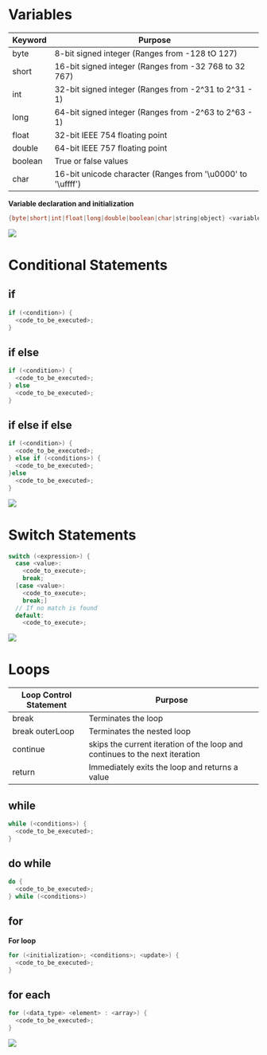 # Variables

| Keyword | Purpose |
| --- | --- |
| byte | 8-bit signed integer (Ranges from -128 tO 127) | 
| short | 16-bit signed integer (Ranges from -32 768 to 32 767) | 
| int | 32-bit signed integer (Ranges from -2^31 to 2^31 - 1) |
| long | 64-bit signed integer (Ranges from -2^63 to 2^63 - 1) | 
| float | 32-bit IEEE 754 floating point | 
| double | 64-bit IEEE 757 floating point | 
| boolean | True or false values |
| char | 16-bit unicode character (Ranges from '\u0000' to '\uffff') |

**Variable declaration and initialization**
```Java
{byte|short|int|float|long|double|boolean|char|string|object} <variable_name> = <value>;
```

![](https://github.com/JonmarCorpuz/SecondBrain/blob/main/Assets/Whitespace.png)

# Conditional Statements

## if

```Java
if (<condition>) {
  <code_to_be_executed>;
}
```

## if else

```Java
if (<condition>) {
  <code_to_be_executed>;
} else
  <code_to_be_executed>;
}
```


## if else if else

```Java
if (<condition>) {
  <code_to_be_executed>;
} else if (<conditions>) {
  <code_to_be_executed>;
}else
  <code_to_be_executed>;
}
```

![](https://github.com/JonmarCorpuz/SecondBrain/blob/main/Assets/Whitespace.png)

# Switch Statements

```Java
switch (<expression>) {
  case <value>:
    <code_to_execute>;
    break;
  [case <value>:
    <code_to_execute>;
    break;]
  // If no match is found
  default:
    <code_to_execute>;
```

![](https://github.com/JonmarCorpuz/SecondBrain/blob/main/Assets/Whitespace.png)

# Loops

| Loop Control Statement | Purpose |
| --- | --- |
| break | Terminates the loop  |
| break outerLoop | Terminates the nested loop |
| continue | skips the current iteration of the loop and continues to the next iteration |
| return | Immediately exits the loop and returns a value |

## while

```Java
while (<conditions>) {
  <code_to_be_executed>;
}
```

## do while 

```Java
do {
  <code_to_be_executed>;
} while (<conditions>)
```

## for

**For loop**
```Java
for (<initialization>; <conditions>; <update>) {
  <code_to_be_executed>;
}
```

## for each

```Java
for (<data_type> <element> : <array>) {
  <code_to_be_executed>;
}
```

![](https://github.com/JonmarCorpuz/SecondBrain/blob/main/Assets/Whitespace.png)

